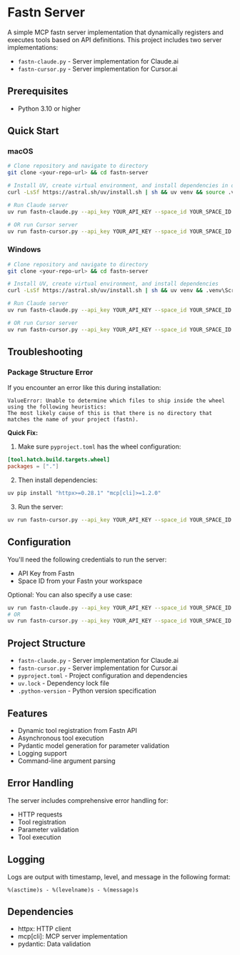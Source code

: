 # Fastn Server

A simple MCP fastn server implementation that dynamically registers and executes tools based on API definitions. This project includes two server implementations:
- `fastn-claude.py` - Server implementation for Claude.ai
- `fastn-cursor.py` - Server implementation for Cursor.ai

## Prerequisites

- Python 3.10 or higher

## Quick Start

### macOS

```bash
# Clone repository and navigate to directory
git clone <your-repo-url> && cd fastn-server

# Install UV, create virtual environment, and install dependencies in one go
curl -LsSf https://astral.sh/uv/install.sh | sh && uv venv && source .venv/bin/activate && uv pip install -e .

# Run Claude server
uv run fastn-claude.py --api_key YOUR_API_KEY --space_id YOUR_SPACE_ID

# OR run Cursor server
uv run fastn-cursor.py --api_key YOUR_API_KEY --space_id YOUR_SPACE_ID
```

### Windows

```bash
# Clone repository and navigate to directory
git clone <your-repo-url> && cd fastn-server

# Install UV, create virtual environment, and install dependencies
curl -LsSf https://astral.sh/uv/install.sh | sh && uv venv && .venv\Scripts\activate && uv pip install -e .

# Run Claude server
uv run fastn-claude.py --api_key YOUR_API_KEY --space_id YOUR_SPACE_ID

# OR run Cursor server
uv run fastn-cursor.py --api_key YOUR_API_KEY --space_id YOUR_SPACE_ID
```

## Troubleshooting

### Package Structure Error

If you encounter an error like this during installation:
```
ValueError: Unable to determine which files to ship inside the wheel using the following heuristics:
The most likely cause of this is that there is no directory that matches the name of your project (fastn).
```

**Quick Fix:**
1. Make sure `pyproject.toml` has the wheel configuration:
```toml
[tool.hatch.build.targets.wheel]
packages = ["."]
```

2. Then install dependencies:
```bash
uv pip install "httpx>=0.28.1" "mcp[cli]>=1.2.0"
```

3. Run the server:
```bash
uv run fastn-cursor.py --api_key YOUR_API_KEY --space_id YOUR_SPACE_ID
```

## Configuration

You'll need the following credentials to run the server:

- API Key from Fastn
- Space ID from your Fastn your workspace

Optional: You can also specify a use case:
```bash
uv run fastn-claude.py --api_key YOUR_API_KEY --space_id YOUR_SPACE_ID --usecase "YOUR_USE_CASE"
# OR
uv run fastn-cursor.py --api_key YOUR_API_KEY --space_id YOUR_SPACE_ID --usecase "YOUR_USE_CASE"
```

## Project Structure

- `fastn-claude.py` - Server implementation for Claude.ai
- `fastn-cursor.py` - Server implementation for Cursor.ai
- `pyproject.toml` - Project configuration and dependencies
- `uv.lock` - Dependency lock file
- `.python-version` - Python version specification

## Features

- Dynamic tool registration from Fastn API
- Asynchronous tool execution
- Pydantic model generation for parameter validation
- Logging support
- Command-line argument parsing

## Error Handling

The server includes comprehensive error handling for:
- HTTP requests
- Tool registration
- Parameter validation
- Tool execution

## Logging

Logs are output with timestamp, level, and message in the following format:
```
%(asctime)s - %(levelname)s - %(message)s
```

## Dependencies

- httpx: HTTP client
- mcp[cli]: MCP server implementation
- pydantic: Data validation
